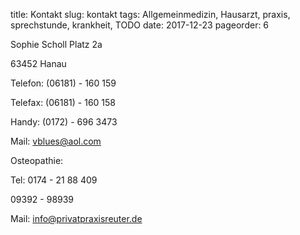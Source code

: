 title: Kontakt
slug: kontakt
tags: Allgemeinmedizin, Hausarzt, praxis, sprechstunde, krankheit, TODO
date: 2017-12-23
pageorder: 6 

Sophie Scholl Platz 2a

63452 Hanau

Telefon:	(06181) - 160 159

Telefax:	(06181) - 160 158

Handy:	(0172) - 696 3473

Mail:	[vblues@aol.com](mailto:vblues@aol.com)
 	 
Osteopathie:	

Tel:	0174 - 21 88 409

09392 - 98939

Mail:	[info@privatpraxisreuter.de](mailto:info@privatpraxisreuter.de)

